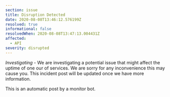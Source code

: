 ```yaml
---
section: issue
title: Disruption Detected
date: 2020-08-08T13:46:12.576199Z
resolved: true
informational: false
resolvedWhen: 2020-08-08T13:47:13.004431Z
affected:
  - API
severity: disrupted
---
```

*Investigating* - We are investigating a potential issue that might affect the uptime of one our of services. We are sorry for any inconvenience this may cause you. This incident post will be updated once we have more information.

This is an automatic post by a monitor bot.
        